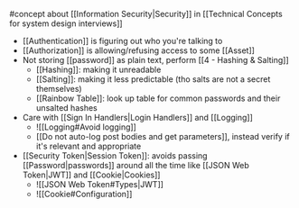 #concept about [[Information Security|Security]]  in [[Technical Concepts for system design interviews]]

- [[Authentication]] is figuring out who you're talking to
- [[Authorization]] is allowing/refusing access to some [[Asset]]
- Not storing [[password]] as plain text, perform [[4 - Hashing & Salting]]
	- [[Hashing]]: making it unreadable
	- [[Salting]]: making it less predictable (tho salts are not a secret themselves)
	- [[Rainbow Table]]: look up table for common passwords and their unsalted hashes
- Care with [[Sign In Handlers|Login Handlers]] and [[Logging]]
	- ![[Logging#Avoid logging]]
	- [[Do not auto-log post bodies and get parameters]], instead verify if it's relevant and appropriate
- [[Security Token|Session Token]]: avoids passing [[Password|passwords]] around all the time like [[JSON Web Token|JWT]] and [[Cookie|Cookies]]
	- ![[JSON Web Token#Types|JWT]]
	- ![[Cookie#Configuration]]